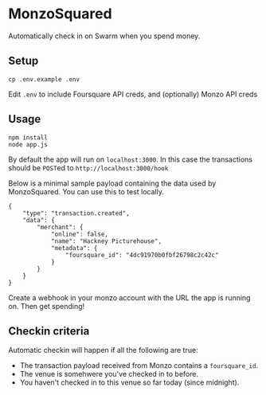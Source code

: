 # MonzoSquared

Automatically check in on Swarm when you spend money.

## Setup

	cp .env.example .env

Edit `.env` to include Foursquare API creds, and (optionally) Monzo API creds

## Usage

	npm install
	node app.js

By default the app will run on `localhost:3000`. In this case the transactions should be `POST`ed to `http://localhost:3000/hook`

Below is a minimal sample payload containing the data used by MonzoSquared. You can use this to test locally.

	{
		"type": "transaction.created",
		"data": {
			"merchant": {
				"online": false,
				"name": "Hackney Picturehouse",
				"metadata": {
					"foursquare_id": "4dc91970b0fbf26798c2c42c"
				}
			}
		}
	}
 

Create a webhook in your monzo account with the URL the app is running on. Then get spending!


## Checkin criteria

Automatic checkin will happen if all the following are true:

 - The transaction payload received from Monzo contains a `foursquare_id`.
 - The venue is somehwere you've checked in to before.
 - You haven't checked in to this venue so far today (since midnight).

